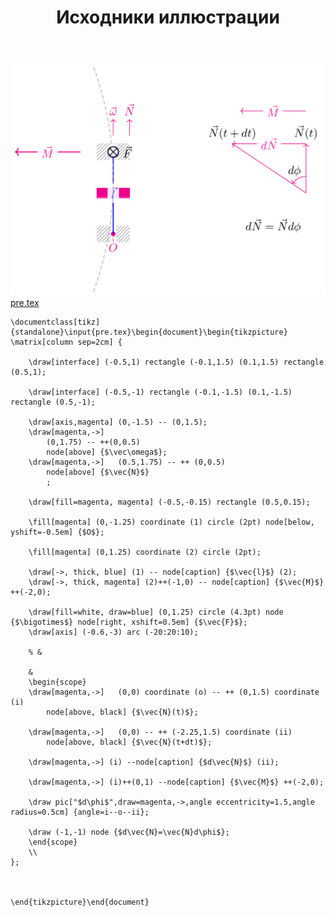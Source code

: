 ﻿---
title: "Исходники иллюстрации"
type: "notpost"
---
<a class="imag2" href="/cook/gallery/tikzpict_385c9677cc30090dce73e92cf15e686f.tex"><img src="/cook/gallery/tikzpict_385c9677cc30090dce73e92cf15e686f.pdf.jpg" alt=""></a>
<a href="/cook/gallery/pre">pre.tex</a>
<pre><code class="language-latex">\documentclass[tikz]{standalone}\input{pre.tex}\begin{document}\begin{tikzpicture}
\matrix[column sep=2cm] {

	\draw[interface] (-0.5,1) rectangle (-0.1,1.5) (0.1,1.5) rectangle (0.5,1);

	\draw[interface] (-0.5,-1) rectangle (-0.1,-1.5) (0.1,-1.5) rectangle (0.5,-1);

	\draw[axis,magenta] (0,-1.5) -- (0,1.5);
	\draw[magenta,->] 
		(0,1.75) -- ++(0,0.5) 
		node[above] {$\vec\omega$};
	\draw[magenta,->]	(0.5,1.75) -- ++ (0,0.5)
		node[above] {$\vec{N}$} 
		;

	\draw[fill=magenta, magenta] (-0.5,-0.15) rectangle (0.5,0.15);

	\fill[magenta] (0,-1.25) coordinate (1) circle (2pt) node[below, yshift=-0.5em] {$O$};

	\fill[magenta] (0,1.25) coordinate (2) circle (2pt);

	\draw[->, thick, blue] (1) -- node[caption] {$\vec{l}$} (2);
	\draw[->, thick, magenta] (2)++(-1,0) -- node[caption] {$\vec{M}$} ++(-2,0);  

	\draw[fill=white, draw=blue] (0,1.25) circle (4.3pt) node {$\bigotimes$} node[right, xshift=0.5em] {$\vec{F}$};
    \draw[axis] (-0.6,-3) arc (-20:20:10);

    % &

    &    
    \begin{scope}
	\draw[magenta,->]	(0,0) coordinate (o) -- ++ (0,1.5) coordinate (i)
		node[above, black] {$\vec{N}(t)$};

	\draw[magenta,->]	(0,0) -- ++ (-2.25,1.5) coordinate (ii)
		node[above, black] {$\vec{N}(t+dt)$};		

	\draw[magenta,->] (i) --node[caption] {$d\vec{N}$} (ii);	

	\draw[magenta,->] (i)++(0,1) --node[caption] {$\vec{M}$} ++(-2,0);	

	\draw pic["$d\phi$",draw=magenta,->,angle eccentricity=1.5,angle radius=0.5cm] {angle=i--o--ii};    	

	\draw (-1,-1) node {$d\vec{N}=\vec{N}d\phi$};
    \end{scope}    
    \\
};
	
		

\end{tikzpicture}\end{document}</code></pre>